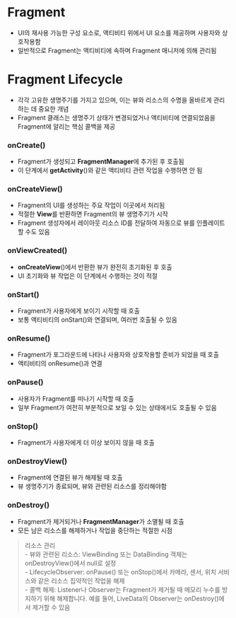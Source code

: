 # Fragment
- UI의 재사용 가능한 구성 요소로, 액티비티 위에서 UI 요소를 제공하며 사용자와 상호작용함
- 일반적으로 Fragment는 액티비티에 속하며 Fragment 매니저에 의해 관리됨

# Fragment Lifecycle
- 각각 고유한 생명주기를 가지고 있으며, 이는 뷰와 리소스의 수명을 올바르게 관리하는 데 중요한 개념
- Fragment 클래스는 생명주기 상태가 변경되었거나 액티비티에 연결되었음을 Fragment에 알리는 핵심 콜백을 제공

### onCreate()
- Fragment가 생성되고 **FragmentManager**에 추가된 후 호출됨
- 이 단계에서 **getActivity**()와 같은 액티비티 관련 작업을 수행하면 안 됨

### onCreateView()
- Fragment의 UI를 생성하는 주요 작업이 이곳에서 처리됨
- 적절한 **View**를 반환하면 Fragment의 뷰 생명주기가 시작
- Fragment 생성자에서 레이아웃 리소스 ID를 전달하여 자동으로 뷰를 인플레이트할 수도 있음

### onViewCreated()
- **onCreateView**()에서 반환한 뷰가 완전히 초기화된 후 호출
- UI 초기화와 뷰 작업은 이 단계에서 수행하는 것이 적절

### onStart()
- Fragment가 사용자에게 보이기 시작할 때 호출
- 보통 액티비티의 onStart()와 연결되며, 여러번 호출될 수 있음

### onResume()
- Fragment가 포그라운드에 나타나 사용자와 상호작용할 준비가 되었을 때 호출
- 액티비티의 onResume()과 연결

### onPause()
- 사용자가 Fragment를 떠나기 시작할 때 호출
- 일부 Fragment가 여전히 부분적으로 보일 수 있는 상태에서도 호출될 수 있음

### onStop()
- Fragment가 사용자에게 더 이상 보이지 않을 때 호출

### onDestroyView()
- Fragment에 연결된 뷰가 해제될 때 호출
- 뷰 생명주기가 종료되며, 뷰와 관련된 리소스를 정리해야함

### onDestroy()
- Fragment가 제거되거나 **FragmentManager**가 소멸될 때 호출
- 모든 남은 리소스를 해제하거나 작업을 중단하는 적절한 시점

> 리소스 관리<br/>- 뷰와 관련된 리소스: ViewBinding 또는 DataBinding 객체는 onDestroyView()에서 null로 설정<br/>- LifecycleObserver: onPause() 또는 onStop()에서 카메라, 센서, 위치 서비스와 같은 리소스 집약적인 작업을 해제<br/>- 콜백 해제: Listener나 Observer는 Fragment가 제거될 때 메모리 누수를 방지하기 위해 해제합니다. 예를 들어, LiveData의 Observer는 onDestroy()에서 제거할 수 있음
